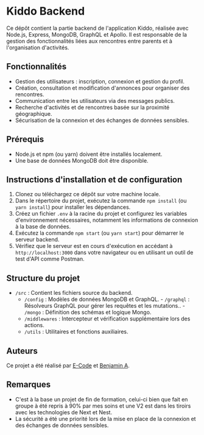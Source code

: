 # Kiddo Backend

Ce dépôt contient la partie backend de l'application Kiddo, réalisée avec Node.js, Express, MongoDB, GraphQL et Apollo.
Il est responsable de la gestion des fonctionnalités liées aux rencontres entre parents et à l'organisation d'activités.

## Fonctionnalités

- Gestion des utilisateurs : inscription, connexion et gestion du profil.
- Création, consultation et modification d'annonces pour organiser des rencontres.
- Communication entre les utilisateurs via des messages publics.
- Recherche d'activités et de rencontres basée sur la proximité géographique.
- Sécurisation de la connexion et des échanges de données sensibles.

## Prérequis

- Node.js et npm (ou yarn) doivent être installés localement.
- Une base de données MongoDB doit être disponible.

## Instructions d'installation et de configuration

1. Clonez ou téléchargez ce dépôt sur votre machine locale.
2. Dans le répertoire du projet, exécutez la commande `npm install` (ou `yarn install`) pour installer les dépendances.
3. Créez un fichier `.env` à la racine du projet et configurez les variables d'environnement nécessaires, notamment les informations de connexion à la base de données.
4. Exécutez la commande `npm start` (ou `yarn start`) pour démarrer le serveur backend.
5. Vérifiez que le serveur est en cours d'exécution en accédant à `http://localhost:3000` dans votre navigateur ou en utilisant un outil de test d'API comme Postman.

## Structure du projet

- `/src` : Contient les fichiers source du backend.
  - `/config` : Modèles de données MongoDB et GraphQL.
        - `/graphql` : Résolveurs GraphQL pour gérer les requêtes et les mutations..
        - `/mongo` : Définition des schémas et logique Mongo.
  - `/middlewares` : Intercepteur et vérification supplémentaire lors des actions.
  - `/utils` : Utilitaires et fonctions auxiliaires.

## Auteurs

Ce projet a été réalisé par [E-Code](https://github.com/KinderrKill) et [Benjamin A](https://github.com/Baoufa).

## Remarques

- C'est à la base un projet de fin de formation, celui-ci bien que fait en groupe à été repris à 90% par mes soins et une V2 est dans les tiroirs avec les technologies de Next et Nest.
- La sécurité a été une priorité lors de la mise en place de la connexion et des échanges de données sensibles.
